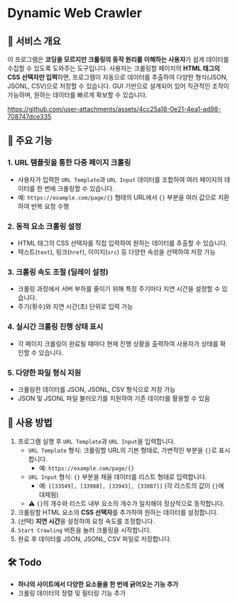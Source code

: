 # Dynamic Web Crawler

## 📌 서비스 개요

이 프로그램은 **코딩을 모르지만 크롤링의 동작 원리를 이해하는 사용자**가 쉽게 데이터를 수집할 수 있도록 도와주는 도구입니다. 사용자는 크롤링할 페이지의 **HTML 태그의 CSS 선택자만 입력**하면, 프로그램이 자동으로 데이터를 추출하여 다양한 형식(JSON, JSONL, CSV)으로 저장할 수 있습니다. GUI 기반으로 설계되어 있어 직관적인 조작이 가능하며, 원하는 데이터를 빠르게 확보할 수 있습니다.

https://github.com/user-attachments/assets/4cc25a18-0e21-4ea1-ad98-708747dce335

## 🔧 주요 기능

### 1. **URL 템플릿을 통한 다중 페이지 크롤링**

- 사용자가 입력한 `URL Template`과 `URL Input` 데이터를 조합하여 여러 페이지의 데이터를 한 번에 크롤링할 수 있습니다.
- 예: `https://example.com/page/{}` 형태의 URL에서 `{}` 부분을 여러 값으로 치환하여 반복 요청 수행

### 2. **동적 요소 크롤링 설정**

- HTML 태그의 CSS 선택자를 직접 입력하여 원하는 데이터를 추출할 수 있습니다.
- 텍스트(`text`), 링크(`href`), 이미지(`src`) 등 다양한 속성을 선택하여 저장 가능

### 3. **크롤링 속도 조절 (딜레이 설정)**

- 크롤링 과정에서 서버 부하를 줄이기 위해 특정 주기마다 지연 시간을 설정할 수 있습니다.
- 주기(횟수)와 지연 시간(초) 단위로 입력 가능

### 4. **실시간 크롤링 진행 상태 표시**

- 각 페이지 크롤링이 완료될 때마다 현재 진행 상황을 출력하여 사용자가 상태를 확인할 수 있습니다.

### 5. **다양한 파일 형식 지원**

- 크롤링한 데이터를 JSON, JSONL, CSV 형식으로 저장 가능
- JSON 및 JSONL 파일 불러오기를 지원하여 기존 데이터를 활용할 수 있음

## 🚀 사용 방법

1. 프로그램 실행 후 `URL Template`과 `URL Input`을 입력합니다.
   - `URL Template` 형식: 크롤링할 URL의 기본 형태로, 가변적인 부분을 `{}`로 표시합니다.
     - 예: `https://example.com/page/{}`
   - `URL Input` 형식: `{}` 부분을 채울 데이터를 리스트 형태로 입력합니다.
     - 예: `[[33549], [33988], [33943], [33887]]` (각 리스트의 값이 `{}`에 대체됨)
   - ⚠️ `{}`의 개수와 리스트 내부 요소의 개수가 일치해야 정상적으로 동작합니다.
2. 크롤링할 HTML 요소의 **CSS 선택자**를 추가하여 원하는 데이터를 설정합니다.
3. (선택) **지연 시간**을 설정하여 요청 속도를 조정합니다.
4. `Start Crawling` 버튼을 눌러 크롤링을 시작합니다.
5. 완료 후 데이터를 JSON, JSONL, CSV 파일로 저장합니다.

## 🛠 Todo

- **하나의 사이트에서 다양한 요소들을 한 번에 긁어오는 기능 추가**
- 크롤링 데이터의 정렬 및 필터링 기능 추가
